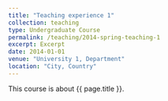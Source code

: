 ```yaml
---
title: "Teaching experience 1"
collection: teaching
type: Undergraduate Course
permalink: /teaching/2014-spring-teaching-1
excerpt: Excerpt
date: 2014-01-01
venue: "University 1, Department"
location: "City, Country"
---
```


This course is about {{ page.title }}.
